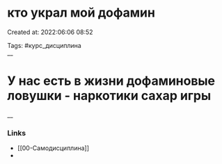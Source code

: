 # кто украл мой дофамин

Created at: 2022:06:06 08:52

Tags: #курс_дисциплина  
__ 

# У нас есть  в жизни дофаминовые ловушки - наркотики сахар игры


__

### Links
- [[00-Самодисциплина]]
-